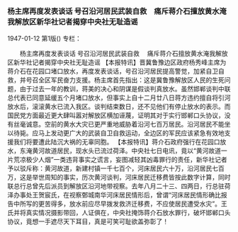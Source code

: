 ### 杨主席再度发表谈话  号召沿河居民武装自救　痛斥蒋介石擅放黄水淹我解放区新华社记者揭穿中央社无耻造谣

1947-01-12
第1版()
专栏：

　　杨主席再度发表谈话
    号召沿河居民武装自救
  　痛斥蒋介石擅放黄水淹我解放区新华社记者揭穿中央社无耻造谣
    【本报特讯】晋冀鲁豫边区政府杨秀峰主席为蒋介石在花园口堵口放水，再度发表谈话，号召沿河居民提高警觉，加紧自卫自救，并号召全区军民奋力支援。杨主席首先指出：这是冀鲁豫解放区人民的生死问题，由于过去一年的教训，蒋美的决心和阴谋是假谈判真放水。虽然邯郸谈判中联总代表已同意延缓五个月堵口放水，但事实上自十二月廿八日蒋方违约擅自将引河放水后，滚滚黄水已流入我区。谈判结束数日，还不见他们有停止放水的表示。而国民党方面最近更大肆叫嚣对解放区横加诬蔑，证明其对于实行邯郸口头协议，没有丝毫诚意。空前的黄水大灾已更严重地威胁着沿河七百万居民。沿河居民不能坐以待毙。应马上发动更广大的武装自卫自救运动，全边区的军民应该紧急有效地支援我们将要遭此陆沉大祸的无辜同胞。
    【本报特讯】蒋介石政府强行在花园口放水，东淹黄河故道居民，现水头已流过荷泽。中央社七日电讯，竟以“黄河故道一片荒凉极少人烟”一类违背事实之谎言，妄图减轻其凶毒罪行的责任，新华社记者予以驳斥称：黄河故道，新建村镇一千七百个，河床居民六十万，沿河居民七百万，这是举世周知的事实，历次黄河谈判，河床居民迁移费皆按此数字计算，同时联总行总曾先后派员到解放区沿河地带视察。去年八月二十三、四两日，行总驻荷泽办事处王贺宸氏，在视察鄄城南华河床居民情形后，曾谓“河床居民情形确比报告中所写的更苦得多，放水前应尽早拨发救济迁移费，不应使居民遭受水灾”。王氏并将真实情况摄影带回，人证俱在，中央社掩饰蒋介石放水罪行，破坏邯郸口头协议，竟想一手遮尽天下耳目，真是可笑可耻欲盖弥彰了！

